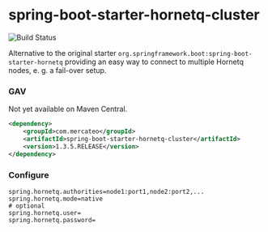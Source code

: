 # spring-boot-starter-hornetq-cluster

![Build Status](https://travis-ci.org/leflamm/spring-boot-starter-hornetq-cluster.svg)


Alternative to the original starter ``org.springframework.boot:spring-boot-starter-hornetq`` providing an easy way to connect to multiple Hornetq nodes, e. g. a fail-over setup.

### GAV

Not yet available on Maven Central.

```xml
<dependency>
    <groupId>com.mercateo</groupId>
    <artifactId>spring-boot-starter-hornetq-cluster</artifactId>
    <version>1.3.5.RELEASE</version>
</dependency>
```

### Configure

```
spring.hornetq.authorities=node1:port1,node2:port2,...
spring.hornetq.mode=native
# optional
spring.hornetq.user=
spring.hornetq.password=
```
